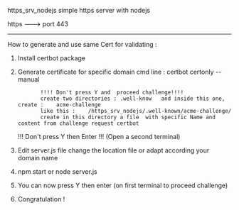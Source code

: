 https_srv_nodejs
simple https server with nodejs

https ---> port 443

--------------------------------
How to generate and use same Cert for validating :

1) Install certbot package
2) Generate certificate for specific domain 
    cmd line :     certbot certonly --manual
    
              !!!! Don't press Y and  proceed challenge!!!!
              create two directories : .well-know   and inside this one, create :    acme-challenge
              like this :    /https_srv_nodejs/.well-known/acme-challenge/    
              create in this directory a file  with specific Name and content from challenge request certbot
             
    !!! Don't press Y then Enter !!!
    (Open a second terminal)

3) Edit server.js file
    change the location file or adapt according your domain name
4) npm start    or node server.js
5) You can now press Y then enter (on first terminal to proceed challenge)
6) Congratulation !
